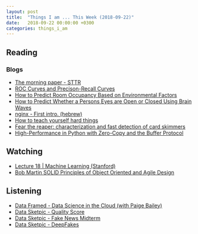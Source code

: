 ```yaml
---
layout: post
title:  "Things I am ... This Week (2018-09-22)"
date:   2018-09-22 00:00:00 +0300
categories: things_i_am
---
```


## Reading 

### Blogs

- [The morning paper - STTR][STTR]  
- [ROC Curves and Precison-Recall Curves][mll1]
- [How to Predict Room Occupancy Based on Environmental Factors][mll2]
- [How to Predict Whether a Persons Eyes are Open or Closed Using Brain Waves][mll3]
- [nginx - First intro. (hebrew)][nginx]
- [How to teach yourself hard things][hard]
- [Fear the reaper: characterization and fast detection of card skimmers][mp1]  
- [High-Performance in Python with Zero-Copy and the Buffer Protocol][julien1]  


## Watching  

- [Lecture 18 \| Machine Learning (Stanford)][andrew]  
- [Bob Martin SOLID Principles of Object Oriented and Agile Design][uncle]

## Listening  

- [Data Framed - Data Science in the Cloud (with Paige Bailey)][df1]  
- [Data Sketpic - Quality Score][ds1]
- [Data Sketpic - Fake News Midterm][ds2]
- [Data Sketpic - DeepFakes][ds3]




[STTR]:https://blog.acolyer.org/2018/08/30/sttr-a-system-for-tracking-all-vehicles-all-the-time-at-the-edge-of-the-network/
[mll1]:https://machinelearningmastery.com/roc-curves-and-precision-recall-curves-for-classification-in-python/
[mll2]:https://machinelearningmastery.com/how-to-predict-room-occupancy-based-on-environmental-factors/
[mll3]:https://machinelearningmastery.com/how-to-predict-whether-eyes-are-open-or-closed-using-brain-waves/
[nginx]:http://www.softwarearchiblog.com/2018/09/nginx.html
[hard]:https://jvns.ca/blog/2018/09/01/learning-skills-you-can-practice/
[andrew]:https://www.youtube.com/watch?v=-ff6l5D8-j8
[uncle]:https://www.youtube.com/watch?v=TMuno5RZNeE
[mp1]:https://blog.acolyer.org/2018/09/03/fear-the-reaper-characterization-and-fast-detection-of-card-skimmers/
[julien1]:https://julien.danjou.info/high-performance-in-python-with-zero-copy-and-the-buffer-protocol/
[df1]:https://www.datacamp.com/community/podcast/data-science-in-the-cloud
[ds1]:https://dataskeptic.com/blog/episodes/2018/quality-score
[ds2]:https://dataskeptic.com/blog/episodes/2018/fake-news-midterm
[ds3]:https://dataskeptic.com/blog/episodes/2018/deepfakes